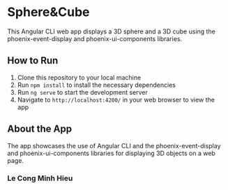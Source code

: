 # Sphere&Cube

This Angular CLI web app displays a 3D sphere and a 3D cube using the phoenix-event-display and phoenix-ui-components libraries.

## How to Run

1. Clone this repository to your local machine
2. Run `npm install` to install the necessary dependencies
3. Run `ng serve` to start the development server
4. Navigate to `http://localhost:4200/` in your web browser to view the app

## About the App

The app showcases the use of Angular CLI and the phoenix-event-display and phoenix-ui-components libraries for displaying 3D objects on a web page.

### Le Cong Minh Hieu